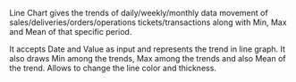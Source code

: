Line Chart gives the trends of daily/weekly/monthly data movement of sales/deliveries/orders/operations tickets/transactions along with Min, Max and Mean of that specific period.

It accepts Date and Value as input and represents the trend in line graph. 
It also draws Min among the trends, Max among the trends and also Mean of the trend. 
Allows to change the line color and thickness.
